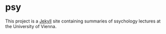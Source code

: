 # psy
This project is a [Jekyll](https://jekyllrb.com/) site containing summaries of ssychology lectures at the University of Vienna.
